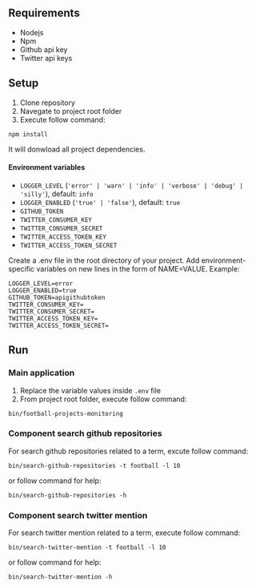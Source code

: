 ## Requirements
- Nodejs
- Npm
- Github api key
- Twitter api keys

## Setup

1. Clone repository
2. Navegate to project root folder
3. Execute follow command:
```shell
npm install
```
It will donwload all project dependencies.

#### Environment variables

  - `LOGGER_LEVEL` (`'error' | 'warn' | 'info' | 'verbose' | 'debug' | 'silly'`), default: `info`
  - `LOGGER_ENABLED` (`'true' | 'false'`), default: `true`
  - `GITHUB_TOKEN`
  - `TWITTER_CONSUMER_KEY`
  - `TWITTER_CONSUMER_SECRET`
  - `TWITTER_ACCESS_TOKEN_KEY`
  - `TWITTER_ACCESS_TOKEN_SECRET`

  Create a .env file in the root directory of your project. Add environment-specific variables on new lines in the form of NAME=VALUE. Example:

  ```plain-text
 LOGGER_LEVEL=error
 LOGGER_ENABLED=true
 GITHUB_TOKEN=apigithubtoken
 TWITTER_CONSUMER_KEY=
 TWITTER_CONSUMER_SECRET=
 TWITTER_ACCESS_TOKEN_KEY=
 TWITTER_ACCESS_TOKEN_SECRET=
  ```

## Run

### Main application
1. Replace the variable values inside `.env` file
2. From project root folder, execute follow command:

``` shell
bin/football-projects-monitoring
```

### Component search github repositories

For search github repositories related to a term, excute follow command:

``` shell
bin/search-github-repositories -t football -l 10
```
or follow command for help:

``` shell
bin/search-github-repositories -h
```

### Component search twitter mention

For search twitter mention related to a term, execute follow command:

``` shell
bin/search-twitter-mention -t football -l 10
```
or follow command for help:

``` shell
bin/search-twitter-mention -h
```